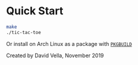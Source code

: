# Quick Start
```bash
make
./tic-tac-toe
```
Or install on Arch Linux as a package with [`PKGBUILD`](package/PKGBUILD)

Created by David Vella, November 2019

